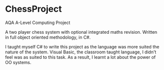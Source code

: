 # ChessProject
AQA A-Level Computing Project

A two player chess system with optional integrated maths revision. Written in full object oriented methodology, in C#.

I taught myself C# to write this project as the language was more suited the nature of the system. 
Visual Basic, the classroom taught language, I didn't feel was as suited to this task. 
As a result, I learnt a lot about the power of OO systems.
